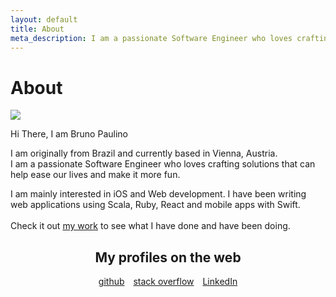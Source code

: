 ```yaml
---
layout: default
title: About
meta_description: I am a passionate Software Engineer who loves crafting solutions that can help ease our lives and make it more fun.
---
```


<div class="flex-center about-me">
	<h1>About</h1>
	<img src="/assets/images/bpaluno.jpg" class="me"/>
	<p>Hi There, I am Bruno Paulino</p>
    <p>
        I am originally from Brazil and currently based in Vienna, Austria.<br/>
        I am a passionate Software Engineer who loves crafting solutions that can help ease our lives and make it more fun.
    </p>
    <p>
        I am mainly interested in iOS and Web development. I have been writing web applications using Scala, Ruby, React and mobile apps with Swift.<br/><br/>Check it out <a href="/work">my work</a> to see what I have done and have been doing.<br/>
    </p>
    <div style="text-align: center; padding-bottom: 30px;">
        <h2>My profiles on the web</h2>
        <a href="https://github.com/brunojppb" style="margin-right: 10px">github</a>
        <a href="https://stackoverflow.com/users/2301092/bruno-paulino" style="margin-right: 10px">stack overflow</a>
        <a href="https://www.linkedin.com/in/brunojppb/">LinkedIn</a>
    </div>
</div>